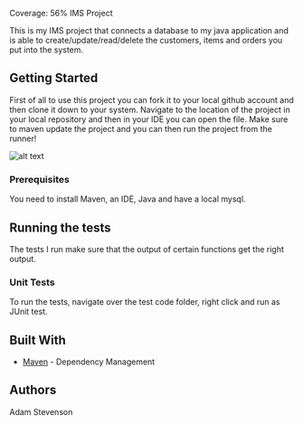 Coverage: 56%
IMS Project

This is my IMS project that connects a database to my java application and is able to create/update/read/delete the customers, items and orders you put into the system.

## Getting Started

First of all to use this project you can fork it to your local github account and then clone it down to your system. Navigate to the location of the project in your local repository and then in your IDE you can open the file. Make sure to maven update the project and you can then run the project from the runner!

![alt text](https://imgur.com/YyK45Sn)

### Prerequisites

You need to install Maven, an IDE, Java and have a local mysql.

## Running the tests

The tests I run make sure that the output of certain functions get the right output.

### Unit Tests 

To run the tests, navigate over the test code folder, right click and run as JUnit test.


## Built With

* [Maven](https://maven.apache.org/) - Dependency Management


## Authors

Adam Stevenson




